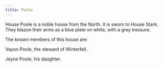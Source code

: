 ```yaml
---
title: Poole
---
```


House Poole is a noble house from the North. It is sworn to House Stark. They blazon their arms as a blue plate on white, with a grey tressure.

The known members of this house are:

Vayon Poole, the steward of Winterfell.

Jeyne Poole, his daughter. 


